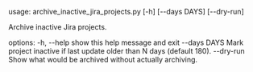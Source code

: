 usage: archive_inactive_jira_projects.py [-h] [--days DAYS] [--dry-run]

Archive inactive Jira projects.

options:
  -h, --help   show this help message and exit
  --days DAYS  Mark project inactive if last update older than N days (default 180).
  --dry-run    Show what would be archived without actually archiving.
